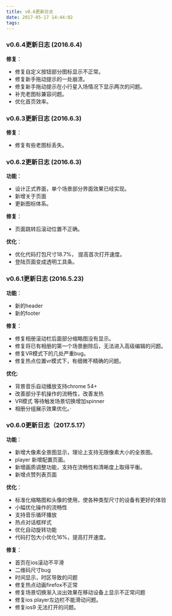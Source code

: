 ```yaml
---
title: v0.6更新日志
date: 2017-05-17 14:44:02
tags:
---
```


### v0.6.4更新日志 (2016.6.4)

**修复**：

* 修复自定义按钮部分图标显示不正常。
* 修复新手拖动提示的一处崩溃。
* 修复新手拖动提示在小行星入场情况下显示两次的问题。
* 补充老图标兼容问题。
* 优化首页效率。

### v0.6.3更新日志 (2016.6.3)

**修复**：

* 修复有些老图标丢失。

### v0.6.2更新日志 (2016.6.3)

**功能**：

* 设计正式界面，单个场景部分界面效果已经实现。
* 新增关于页面
* 更新图标体系。

**修复**：

* 页面跳转后滚动位置不正确。


**优化**：

* 优化代码打包尺寸18.7%， 提高首次打开速度。
* 登陆页面变成透明工具条。

### v0.6.1更新日志 (2016.5.23)

**功能**：

* 新的header
* 新的footer

**修复**：

* 修复相册滚动栏后面部分缩略图没有显示。
* 修复将已有相册的第一个场景删除后，无法进入高级编辑的问题。
* 修复VR模式下的几处严重bug。
* 修复热点位置vr模式下，有细微不精确的问题。

**优化**:

* 背景音乐自动播放支持chrome 54+
* 改善部分手机操作的流畅性，改善发热
* VR模式 等待触发场景切换增加spinner
* 相册分组展示效果优化。·


### v0.6.0更新日志（2017.5.17）

**功能**：

* 新增大像素全景图显示，理论上支持无限像素大小的全景图。
* player 新增配置页面。
* 新增画质调整功能，支持在流畅性和清晰度上取得平衡。
* 新增点赞列表页面

**优化**：

* 标准化缩略图和头像的使用，使各种类型尺寸的设备有更好的体验
* 小幅优化操作的流畅性
* 支持音乐循环播放
* 热点对话框样式
* 优化自动旋转功能
* 代码打包大小优化16%，提高打开速度。

**修复**：

* 首页在ios滚动不平滑
* 二维码尺寸bug
* 时间显示，时区导致的问题
* 修复热点动画firefox不正常
* 修复场景切换渐入淡出效果在移动设备上显示不正常问题
* 修复ios player左边栏不能滑动问题。
* 修复ios9 无法打开的问题。

